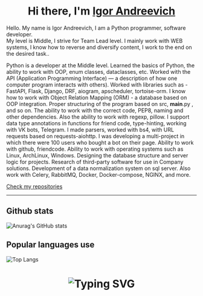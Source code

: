 ## <h1 align="center">Hi there, I'm <a href="https://t.me/pdxnz" target="_blank">Igor Andreevich</a>

Hello. My name is Igor Andreevich, I am a Python programmer, software developer.<br> My level is Middle, I strive for Team Lead level. 
I mainly work with WEB systems, I know how to reverse and diversify content, I work to the end on the desired task..

Python is a developer at the Middle level. Learned the basics of Python, the ability to work with OOP, enum classes, dataclasses, etc. Worked with the API (Application Programming Interface) — a description of how one computer program interacts with others). Worked with libraries such as - FastAPI, Flask, Django, DRF, aiogram, apscheduler, tortoise-orm. I know how to work with Object Relation Mapping (ORM) - a database based on OOP integration.  Proper structuring of the program based on src, __main__.py , and so on.
The ability to work with the correct code, PEP8, naming and other dependencies. Also the ability to work with regexp, pillow. I support data type annotations in functions for friend code, type-hinting, working with VK bots, Telegram. I made parsers, worked with bs4, with URL requests based on requests-aiohttp. I was developing a multi-project in which there were 100 users who bought a bot on their page. Ability to work with github, friendcode. Ability to work with operating systems such as Linux, ArchLinux, Windows. Designing the database structure and server logic for projects. Research of third-party software for use in Company solutions. Development of a data normalization system on sql server. Also work with Celery, RabbitMQ, Docker, Docker-compose, NGINX, and more.

<a align="center" href="https://github.com/ymoth?tab=repositories">Check my repositories</a>
***
## Github stats
![Anurag's GitHub stats](https://github-readme-stats.vercel.app/api?username=ymoth&show_icons=true&theme=dracula)

## Popular languages use
![Top Langs](https://github-readme-stats.vercel.app/api/top-langs/?username=ymoth&layout=compact&theme=dracula)
<h1 align="center">
<a><img src="https://readme-typing-svg.demolab.com?font=Fira+Code&pause=1000&width=435&lines=Thank+you+for+your+attention" alt="Typing SVG" /></a>
</h1>
